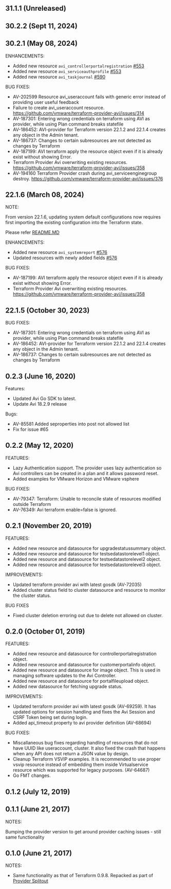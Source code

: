 ## 31.1.1 (Unreleased)
## 30.2.2 (Sept 11, 2024)
## 30.2.1 (May 08, 2024)
ENHANCEMENTS:
- Added new resource `avi_controllerportalregistration` [#553](https://github.com/vmware/terraform-provider-avi/pull/553)
- Added new resource `avi_serviceauthprofile` [#553](https://github.com/vmware/terraform-provider-avi/pull/553)
- Added new resource `avi_taskjournal` [#590](https://github.com/vmware/terraform-provider-avi/pull/590)

BUG FIXES:
- AV-202599 Resource avi_useraccount fails with generic error instead of providing user useful feedback
- Failure to create avi_useraccount resource. https://github.com/vmware/terraform-provider-avi/issues/314
- AV-187301: Entering wrong credentials on terraform using AVI as provider, while using Plan command breaks statefile
- AV-186452: AVI-provider for Terraform version 22.1.2 and 22.1.4 creates any object in the Admin tenant.
- AV-186737: Changes to certain subresources are not detected as changes by Terraform
- AV-187199: AVI terraform apply the resource object even if it is already exist without showing Error.
- Terraform Provider Avi overwriting existing resources. https://github.com/vmware/terraform-provider-avi/issues/358
- AV-194160 Terraform Provider crash during avi_serviceenginegroup destroy. https://github.com/vmware/terraform-provider-avi/issues/376

## 22.1.6 (March 08, 2024)
NOTE:

From version 22.1.6, updating system default configurations now requires first importing the existing configuration into the Terraform state.

Please refer [README.MD](https://github.com/vmware/terraform-provider-avi/tree/22.1.7)

ENHANCEMENTS:
- Added new resource `avi_systemreport` [#576](https://github.com/vmware/terraform-provider-avi/pull/576/files)
- Updated resources with newly added fields [#576](https://github.com/vmware/terraform-provider-avi/pull/576/files)

BUG FIXES:
- AV-187199: AVI terraform apply the resource object even if it is already exist without showing Error.
- Terraform Provider Avi overwriting existing resources. https://github.com/vmware/terraform-provider-avi/issues/358

## 22.1.5 (October 30, 2023)
BUG FIXES:
- AV-187301: Entering wrong credentials on terraform using AVI as provider, while using Plan command breaks statefile
- AV-186452: AVI-provider for Terraform version 22.1.2 and 22.1.4 creates any object in the Admin tenant.
- AV-186737: Changes to certain subresources are not detected as changes by Terraform

## 0.2.3 (June 16, 2020)
Features:
- Updated Avi Go SDK to latest.
- Update Avi 18.2.9 release

Bugs:
- AV-85581 Added seproperties into post not allowed list
- Fix for issue #65

## 0.2.2 (May 12, 2020)
FEATURES:
- Lazy Authentication support. The provider uses lazy authentication so Avi controllers can be created in a plan and it allows password reset.
- Added examples for VMware Horizon and VMware vsphere

BUG FIXES:
- AV-79347: Terraform: Unable to reconcile state of resources modified outside Terraform
- AV-76349: Avi terraform enable=false is ignored.

## 0.2.1 (November 20, 2019)
FEATURES:
- Added new resource and datasource for upgradestatussummary object.
- Added new resource and datasource for testsedatastorelevel1 object.
- Added new resource and datasource for testsedatastorelevel2 object.
- Added new resource and datasource for testsedatastorelevel3 object.

IMPROVEMENTS:
- Updated terraform provider avi with latest gosdk (AV-72035)
- Added cluster status field to cluster datasource and resource to monitor the cluster status.

BUG FIXES
- Fixed cluster deletion erroring out due to delete not allowed on cluster.

## 0.2.0 (October 01, 2019)
FEATURES:
- Added new resource and datasource for controllerportalregistration object.
- Added new resource and datasource for customerportalinfo object.
- Added new resource and datasource for image object. This is used in managing software updates to the Avi Controller.
- Added new resource and datasource for portalfileupload object.
- Added new datasource for fetching upgrade status.


IMPROVEMENTS:
- Updated terraform provider avi with latest gosdk (AV-69259). It has updated options for session handling and fixes the Avi Session and CSRF Token being set during login.
- Added api_timeout property to avi provider definition (AV-68694)


BUG FIXES:
- Miscallaneous bug fixes regarding handling of resources that do not have UUID like useraccount, cluster. It also fixed the crash that happens when any API does not return a JSON value by design.
- Cleanup Terraform VSVIP examples. It is recommended to use proper vsvip resource instead of embedding them inside Virtualservice resource which was supported for legacy purposes. (AV-64687)
- Go FMT changes.


## 0.1.2 (July 12, 2019)
## 0.1.1 (June 21, 2017)

NOTES:

Bumping the provider version to get around provider caching issues - still same functionality

## 0.1.0 (June 21, 2017)

NOTES:

* Same functionality as that of Terraform 0.9.8. Repacked as part of [Provider Splitout](https://www.hashicorp.com/blog/upcoming-provider-changes-in-terraform-0-10/)
